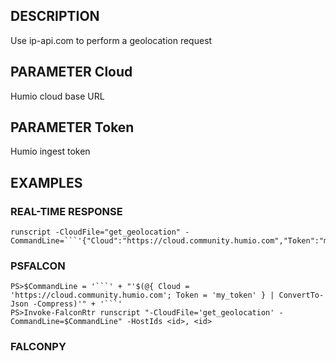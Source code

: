 ## DESCRIPTION
Use ip-api.com to perform a geolocation request

## PARAMETER Cloud
Humio cloud base URL

## PARAMETER Token
Humio ingest token

## EXAMPLES

### REAL-TIME RESPONSE
```
runscript -CloudFile="get_geolocation" -CommandLine=```'{"Cloud":"https://cloud.community.humio.com","Token":"my_token"}'```
```
### PSFALCON
```
PS>$CommandLine = '```' + "'$(@{ Cloud = 'https://cloud.community.humio.com'; Token = 'my_token' } | ConvertTo-Json -Compress)'" + '```'
PS>Invoke-FalconRtr runscript "-CloudFile='get_geolocation' -CommandLine=$CommandLine" -HostIds <id>, <id>
```
### FALCONPY
